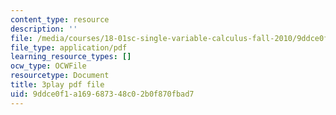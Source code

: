 ```yaml
---
content_type: resource
description: ''
file: /media/courses/18-01sc-single-variable-calculus-fall-2010/9ddce0f1a169687348c02b0f870fbad7_hjZhPczMkL4.pdf
file_type: application/pdf
learning_resource_types: []
ocw_type: OCWFile
resourcetype: Document
title: 3play pdf file
uid: 9ddce0f1-a169-6873-48c0-2b0f870fbad7
---
```

